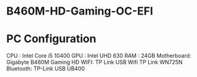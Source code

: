 # B460M-HD-Gaming-OC-EFI

# PC Configuration
CPU : Intel Core i5 10400
GPU : Intel UHD 630
RAM : 24GB
Motherboard: Gigabyte B460M Gaming HD
WIFI: TP Link USB Wifi TP Link WN725N
Bluetooth: TP-Link USB UB400 
